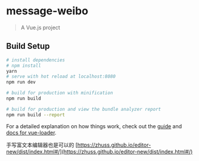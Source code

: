 # message-weibo

> A Vue.js project

## Build Setup

``` bash
# install dependencies
# npm install
yarn
# serve with hot reload at localhost:8080
npm run dev

# build for production with minification
npm run build

# build for production and view the bundle analyzer report
npm run build --report
```

For a detailed explanation on how things work, check out the [guide](http://vuejs-templates.github.io/webpack/) and [docs for vue-loader](http://vuejs.github.io/vue-loader).

手写富文本编辑器也是可以的
[https://zhuss.github.io/editor-new/dist/index.html#/](https://zhuss.github.io/editor-new/dist/index.html#/)
